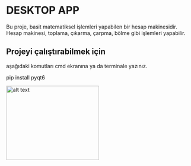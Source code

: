 # DESKTOP APP

Bu proje, basit matematiksel işlemleri yapabilen bir hesap makinesidir. Hesap makinesi, toplama, çıkarma, çarpma, bölme gibi işlemleri yapabilir.

## Projeyi çalıştırabilmek için

aşağıdaki komutları cmd ekranına ya da terminale yazınız.

pip install pyqt6

   <img src="/Users/ecemzeynepkavlak/Desktop/Ekran Resmi 2024-02-02 23.37.02.png" alt="alt text" width="250" height="200">

